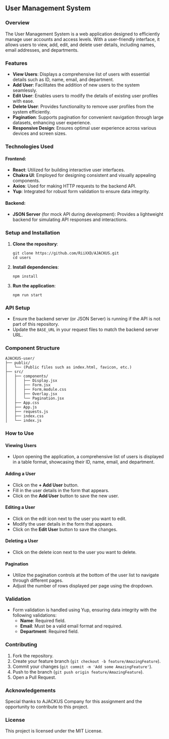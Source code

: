 

## User Management System

### Overview
The User Management System is a web application designed to efficiently manage user accounts and access levels. With a user-friendly interface, it allows users to view, add, edit, and delete user details, including names, email addresses, and departments.

### Features
- **View Users**: Displays a comprehensive list of users with essential details such as ID, name, email, and department.
- **Add User**: Facilitates the addition of new users to the system seamlessly.
- **Edit User**: Enables users to modify the details of existing user profiles with ease.
- **Delete User**: Provides functionality to remove user profiles from the system efficiently.
- **Pagination**: Supports pagination for convenient navigation through large datasets, enhancing user experience.
- **Responsive Design**: Ensures optimal user experience across various devices and screen sizes.

### Technologies Used

#### Frontend:
- **React**: Utilized for building interactive user interfaces.
- **Chakra UI**: Employed for designing consistent and visually appealing components.
- **Axios**: Used for making HTTP requests to the backend API.
- **Yup**: Integrated for robust form validation to ensure data integrity.

#### Backend:
- **JSON Server** (for mock API during development): Provides a lightweight backend for simulating API responses and interactions.

### Setup and Installation

1. **Clone the repository**:
    ```
    git clone https://github.com/RiiXXD/AJACKUS.git
    cd users
    ```

2. **Install dependencies**:
    ```
    npm install
    ```

3. **Run the application**:
    ```
    npm run start
    ```

### API Setup

- Ensure the backend server (or JSON Server) is running if the API is not part of this repository.
- Update the `BASE_URL` in your request files to match the backend server URL.

### Component Structure
```
AJACKUS-user/
├── public/
│   └── (Public files such as index.html, favicon, etc.)
├── src/
│   ├── components/
│   │   ├── Display.jsx
│   │   ├── Form.jsx
│   │   ├── Form.module.css
│   │   ├── Overlay.jsx
│   │   └── Pagination.jsx
│   ├── App.css
│   ├── App.js
│   ├── requests.js
│   ├── index.css
│   └── index.js
```

### How to Use

#### Viewing Users
- Upon opening the application, a comprehensive list of users is displayed in a table format, showcasing their ID, name, email, and department.

#### Adding a User
- Click on the **+ Add User** button.
- Fill in the user details in the form that appears.
- Click on the **Add User** button to save the new user.

#### Editing a User
- Click on the edit icon next to the user you want to edit.
- Modify the user details in the form that appears.
- Click on the **Edit User** button to save the changes.

#### Deleting a User
- Click on the delete icon next to the user you want to delete.

#### Pagination
- Utilize the pagination controls at the bottom of the user list to navigate through different pages.
- Adjust the number of rows displayed per page using the dropdown.

### Validation
- Form validation is handled using Yup, ensuring data integrity with the following validations:
    - **Name**: Required field.
    - **Email**: Must be a valid email format and required.
    - **Department**: Required field.

### Contributing
1. Fork the repository.
2. Create your feature branch (`git checkout -b feature/AmazingFeature`).
3. Commit your changes (`git commit -m 'Add some AmazingFeature'`).
4. Push to the branch (`git push origin feature/AmazingFeature`).
5. Open a Pull Request.

### Acknowledgements
Special thanks to AJACKUS Company for this assignment and the opportunity to contribute to this project.

### License
This project is licensed under the MIT License.

